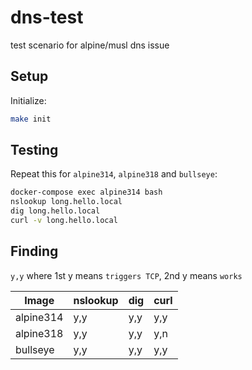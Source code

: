 # dns-test

test scenario for alpine/musl dns issue

## Setup

Initialize:

```bash
make init
```

## Testing

Repeat this for `alpine314`, `alpine318` and `bullseye`:

```bash
docker-compose exec alpine314 bash
nslookup long.hello.local
dig long.hello.local
curl -v long.hello.local
```

## Finding

`y,y` where 1st y means `triggers TCP`, 2nd y means `works`

| Image      | nslookup | dig | curl |
| ---------- | -------- | --- | ---- |
| alpine314  | y,y      | y,y | y,y  |
| alpine318  | y,y      | y,y | y,n  |
| bullseye   | y,y      | y,y | y,y  |
